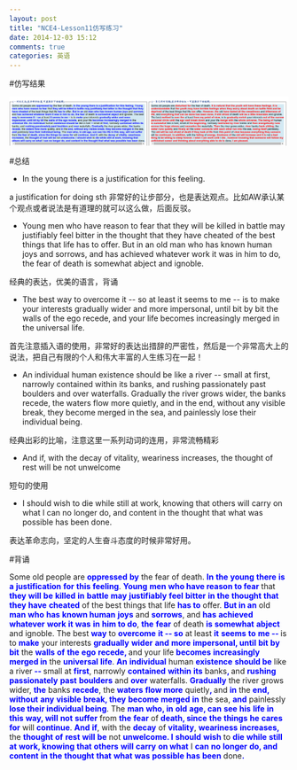 ```yaml
---
layout: post
title: "NCE4-Lesson11仿写练习"
date: 2014-12-03 15:12
comments: true
categories: 英语
---
```


#仿写结果

![tu2](/images/NCE/lesson11.png)

<!--more-->

#总结
*  In the young there is a justification for this feeling. 

a justification for doing sth 非常好的让步部分，也是表达观点。比如AW承认某个观点或者说法是有道理的就可以这么做，后面反驳。

* Young men who have reason to fear that they will be killed in battle may justifiably feel bitter in the thought that they have cheated of the best things that life has to offer. But in an old man who has known human joys and sorrows, and has achieved whatever work it was in him to do, the fear of death is somewhat abject and ignoble. 

经典的表达，优美的语言，背诵

* The best way to overcome it -- so at least it seems to me -- is to make your interests gradually wider and more impersonal, until bit by bit the walls of the ego recede, and your life becomes increasingly merged in the universal life. 

首先注意插入语的使用，非常好的表达出措辞的严密性，然后是一个非常高大上的说法，把自己有限的个人和伟大丰富的人生练习在一起！

* An individual human existence should be like a river -- small at first, narrowly contained within its banks, and rushing passionately past boulders and over waterfalls. Gradually the river grows wider, the banks recede, the waters flow more quietly, and in the end, without any visible break, they become merged in the sea, and painlessly lose their individual being. 

经典出彩的比喻，注意这里一系列动词的连用，非常流畅精彩

* And if, with the decay of vitality, weariness increases, the thought of rest will be not unwelcome

短句的使用

* I should wish to die while still at work, knowing that others will carry on what I can no longer do, and content in the thought that what was possible has been done.

表达革命志向，坚定的人生奋斗态度的时候非常好用。

#背诵

</b></span>Some old people are <span><b><font color="#0000FF">oppressed</font></b></span> <span><b><font color="#0000FF">by</font></b></span> the fear of death. <span><b><font color="#0000FF">In</font></b></span> <span><b><font color="#0000FF">the</font></b></span> <span><b><font color="#0000FF">young</font></b></span> <span><b><font color="#0000FF">there</font></b></span> <span><b><font color="#0000FF">is</font></b></span> <span><b><font color="#0000FF">a</font></b></span> <span><b><font color="#0000FF">justification</font></b></span> <span><b><font color="#0000FF">for</font></b></span> <span><b><font color="#0000FF">this</font></b></span> <span><b><font color="#0000FF">feeling</font></b></span>. <span><b><font color="#0000FF">Young</font></b></span> <span><b><font color="#0000FF">men</font></b></span> <span><b><font color="#0000FF">who have reason to fear</font></b></span> that <span><b><font color="#0000FF">they</font></b></span> <span><b><font color="#0000FF">will</font></b></span> <span><b><font color="#0000FF">be</font></b></span> <span><b><font color="#0000FF">killed</font></b></span> <span><b><font color="#0000FF">in</font></b></span> <span><b><font color="#0000FF">battle</font></b></span> <span><b><font color="#0000FF">may</font></b></span> <span><b><font color="#0000FF">justifiably</font></b></span> <span><b><font color="#0000FF">feel</font></b></span> <span><b><font color="#0000FF">bitter</font></b></span> <span><b><font color="#0000FF">in</font></b></span> <span><b><font color="#0000FF">the</font></b></span> <span><b><font color="#0000FF">thought</font></b></span> <span><b><font color="#0000FF">that</font></b></span> <span><b><font color="#0000FF">they</font></b></span> <span><b><font color="#0000FF">have</font></b></span> <span><b><font color="#0000FF">cheated</font></b></span> of the best things that life <span><b><font color="#0000FF">has to</font></b></span> offer. <span><b><font color="#0000FF">But in an</font></b></span> old <span><b><font color="#0000FF">man</font></b></span> <span><b><font color="#0000FF">who</font></b></span> <span><b><font color="#0000FF">has</font></b></span> <span><b><font color="#0000FF">known human</font></b></span> <span><b><font color="#0000FF">joys</font></b></span> and <span><b><font color="#0000FF">sorrows</font></b></span>, and <span><b><font color="#0000FF">has</font></b></span> <span><b><font color="#0000FF">achieved</font></b></span> <span><b><font color="#0000FF">whatever</font></b></span> <span><b><font color="#0000FF">work</font></b></span> <span><b><font color="#0000FF">it</font></b></span> <span><b><font color="#0000FF">was</font></b></span> <span><b><font color="#0000FF">in</font></b></span> <span><b><font color="#0000FF">him to do</font></b></span>, <span><b><font color="#0000FF">the</font></b></span> <span><b><font color="#0000FF">fear</font></b></span> of death <span><b><font color="#0000FF">is</font></b></span> <span><b><font color="#0000FF">somewhat</font></b></span> <span><b><font color="#0000FF">abject</font></b></span> and ignoble. The best <span><b><font color="#0000FF">way</font></b></span> to <span><b><font color="#0000FF">overcome</font></b></span> <span><b><font color="#0000FF">it -- so</font></b></span> at least <span><b><font color="#0000FF">it</font></b></span> <span><b><font color="#0000FF">seems</font></b></span> <span><b><font color="#0000FF">to</font></b></span> <span><b><font color="#0000FF">me -- </font></b></span>is to <span><b><font color="#0000FF">make</font></b></span> your interests <span><b><font color="#0000FF">gradually</font></b></span> <span><b><font color="#0000FF">wider</font></b></span> <span><b><font color="#0000FF">and</font></b></span> <span><b><font color="#0000FF">more</font></b></span> <span><b><font color="#0000FF">impersonal, until</font></b></span> <span><b><font color="#0000FF">bit</font></b></span> <span><b><font color="#0000FF">by bit</font></b></span> the <span><b><font color="#0000FF">walls</font></b></span> <span><b><font color="#0000FF">of</font></b></span> <span><b><font color="#0000FF">the</font></b></span> <span><b><font color="#0000FF">ego</font></b></span> <span><b><font color="#0000FF">recede, </font></b></span>and your life <span><b><font color="#0000FF">becomes</font></b></span> <span><b><font color="#0000FF">increasingly merged in</font></b></span> the <span><b><font color="#0000FF">universal</font></b></span> <span><b><font color="#0000FF">life</font></b></span>. <span><b><font color="#0000FF">An</font></b></span> <span><b><font color="#0000FF">individual</font></b></span> human <span><b><font color="#0000FF">existence</font></b></span> <span><b><font color="#0000FF">should be</font></b></span> like a river<span><b><font color="#0000FF"> -- </font></b></span>small at <span><b><font color="#0000FF">first</font></b></span>, narrowly <span><b><font color="#0000FF">contained</font></b></span> <span><b><font color="#0000FF">within</font></b></span> <span><b><font color="#0000FF">its</font></b></span> banks<span><b><font color="#0000FF">, </font></b></span>and <span><b><font color="#0000FF">rushing</font></b></span> <span><b><font color="#0000FF">passionately</font></b></span> <span><b><font color="#0000FF">past</font></b></span> <span><b><font color="#0000FF">boulders</font></b></span> and <span><b><font color="#0000FF">over</font></b></span> waterfalls. <span><b><font color="#0000FF">Gradually</font></b></span> the river grows wider, <span><b><font color="#0000FF">the</font></b></span> banks <span><b><font color="#0000FF">recede</font></b></span>, the <span><b><font color="#0000FF">waters</font></b></span> <span><b><font color="#0000FF">flow more</font></b></span> quietly<span><b><font color="#0000FF">, </font></b></span>and <span><b><font color="#0000FF">in</font></b></span> the <span><b><font color="#0000FF">end, without</font></b></span> <span><b><font color="#0000FF">any</font></b></span> <span><b><font color="#0000FF">visible</font></b></span> <span><b><font color="#0000FF">break, they</font></b></span> <span><b><font color="#0000FF">become</font></b></span> <span><b><font color="#0000FF">merged</font></b></span> <span><b><font color="#0000FF">in</font></b></span> the sea, <span><b><font color="#0000FF">and</font></b></span> painlessly<span><b><font color="#0000FF"> lose their individual being</font></b></span>. The <span><b><font color="#0000FF">man</font></b></span> <span><b><font color="#0000FF">who, in</font></b></span> <span><b><font color="#0000FF">old</font></b></span> <span><b><font color="#0000FF">age, can</font></b></span> <span><b><font color="#0000FF">see</font></b></span> <span><b><font color="#0000FF">his</font></b></span> <span><b><font color="#0000FF">life</font></b></span> <span><b><font color="#0000FF">in</font></b></span> <span><b><font color="#0000FF">this</font></b></span> <span><b><font color="#0000FF">way, will</font></b></span> <span><b><font color="#0000FF">not</font></b></span> <span><b><font color="#0000FF">suffer</font></b></span> from <span><b><font color="#0000FF">the</font></b></span> <span><b><font color="#0000FF">fear</font></b></span> of <span><b><font color="#0000FF">death, since</font></b></span> <span><b><font color="#0000FF">the</font></b></span> <span><b><font color="#0000FF">things</font></b></span> <span><b><font color="#0000FF">he</font></b></span> <span><b><font color="#0000FF">cares for</font></b></span> will <span><b><font color="#0000FF">continue</font></b></span>. <span><b><font color="#0000FF">And</font></b></span> <span><b><font color="#0000FF">if</font></b></span>, with the <span><b><font color="#0000FF">decay</font></b></span> of <span><b><font color="#0000FF">vitality</font></b></span>, <span><b><font color="#0000FF">weariness</font></b></span> <span><b><font color="#0000FF">increases, </font></b></span>the <span><b><font color="#0000FF">thought</font></b></span> <span><b><font color="#0000FF">of</font></b></span> <span><b><font color="#0000FF">rest</font></b></span> <span><b><font color="#0000FF">will</font></b></span> <span><b><font color="#0000FF">be</font></b></span> not <span><b><font color="#0000FF">unwelcome. I</font></b></span> <span><b><font color="#0000FF">should</font></b></span> <span><b><font color="#0000FF">wish</font></b></span> to <span><b><font color="#0000FF">die</font></b></span> <span><b><font color="#0000FF">while</font></b></span> <span><b><font color="#0000FF">still</font></b></span> <span><b><font color="#0000FF">at</font></b></span> <span><b><font color="#0000FF">work, knowing</font></b></span> <span><b><font color="#0000FF">that</font></b></span> <span><b><font color="#0000FF">others</font></b></span> <span><b><font color="#0000FF">will</font></b></span> <span><b><font color="#0000FF">carry</font></b></span> <span><b><font color="#0000FF">on what</font></b></span> I <span><b><font color="#0000FF">can</font></b></span> <span><b><font color="#0000FF">no</font></b></span> <span><b><font color="#0000FF">longer</font></b></span> <span><b><font color="#0000FF">do, and</font></b></span> <span><b><font color="#0000FF">content</font></b></span> <span><b><font color="#0000FF">in</font></b></span> <span><b><font color="#0000FF">the</font></b></span> <span><b><font color="#0000FF">thought</font></b></span> <span><b><font color="#0000FF">that</font></b></span> <span><b><font color="#0000FF">what</font></b></span> <span><b><font color="#0000FF">was</font></b></span> <span><b><font color="#0000FF">possible</font></b></span> <span><b><font color="#0000FF">has</font></b></span> <span><b><font color="#0000FF">been</font></b></span> done<span><b><font color="#0000FF">.</font></b></span>

